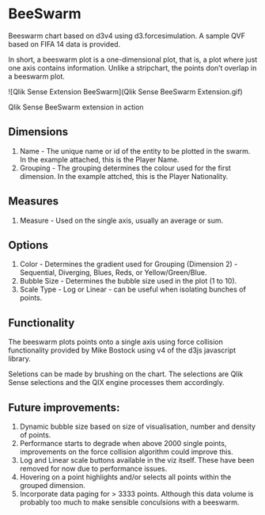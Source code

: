 BeeSwarm
==========

Beeswarm chart based on d3v4 using d3.forcesimulation.  A sample QVF based on FIFA 14 data is provided.

In short, a beeswarm plot is a one-dimensional plot, that is, a plot where just one axis contains information. Unlike a stripchart, the points don’t overlap in a beeswarm plot.

![Qlik Sense Extension BeeSwarm](Qlik Sense BeeSwarm Extension.gif)

Qlik Sense BeeSwarm extension in action

Dimensions
----------

1) Name - The unique name or id of the entity to be plotted in the swarm.  In the example attached, this is the Player Name.<br>
2) Grouping - The grouping determines the colour used for the first dimension.  In the example attched, this is the Player Nationality.

Measures
--------

1) Measure - Used on the single axis, usually an average or sum.

Options
-------

1) Color - Determines the gradient used for Grouping (Dimension 2) - Sequential, Diverging, Blues, Reds, or Yellow/Green/Blue.<br>
2) Bubble Size - Determines the bubble size used in the plot (1 to 10).<br>
3) Scale Type - Log or Linear - can be useful when isolating bunches of points.

Functionality
-------------

The beeswarm plots points onto a single axis using force collision functionality provided by Mike Bostock using v4 of the d3js javascript library.

Seletions can be made by brushing on the chart.  The selections are Qlik Sense selections and the QIX engine processes them accordingly.

Future improvements:
--------------------

1) Dynamic bubble size based on size of visualisation, number and density of points.<br>
2) Performance starts to degrade when above 2000 single points, improvements on the force collision algorithm could improve this.<br>
3) Log and Linear scale buttons available in the viz itself.  These have been removed for now due to performance issues.<br>
4) Hovering on a point highlights and/or selects all points within the grouped dimension.<br>
5) Incorporate data paging for > 3333 points.  Although this data volume is probably too much to make sensible conculsions with a beeswarm.

